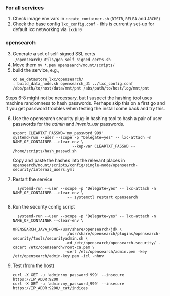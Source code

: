 ### For all services
1. Check image env vars in `create_container.sh` (`DISTR`, `RELEA` and `ARCHE`)
2. Check the base config `lxc_config.conf` - this is currently set-up for default lxc networking via `lxcbr0`

### opensearch
3. Generate a set of self-signed SSL certs `./opensearch/utils/gen_self_signed_certs.sh`
4. Move them `mv *.pem opensearch/mount/scripts/`
5. build the service, e.g., 
   ```
   cd ae_datastore_lxc/opensearch/
   . build_data_node.sh opensearch_d1 ../lxc_config.conf /abs/path/to/host/data/mnt/pnt /abs/path/to/host/log/mnt/pnt
   ```
Steps 6-8 might not be necessary, but I suspect the hashing tool uses machine randomness to hash passwords. Perhaps skip this on a first
   go and if you get password troubles when testing the install come back and try this.

6. Use the opensearch security
   plug-in hashing tool to hash a pair of user passwords for the *admin* and *invenio_usr*
   passwords.
   ```
   export CLEARTXT_PASSWD='my_password_999'
   systemd-run --user --scope -p "Delegate=yes" -- lxc-attach -n NAME_OF_CONTAINER --clear-env \
                             --kep-var CLEARTXT_PASSWD -- /home/scripts/hash_passwd.sh
   ```
   Copy and paste the hashes into the relevant places in `opensearch/mount/scripts/config/single-node/opensearch-security/internal_users.yml` 

7. Restart the service
   ```
     systemd-run --user --scope -p "Delegate=yes" -- lxc-attach -n NAME_OF_CONTAINER --clear-env \
                           -- systemctl restart opensearch
   ```

8. Run the security config script
   ```
     systemd-run --user --scope -p "Delegate=yes" -- lxc-attach -n NAME_OF_CONTAINER --clear-env \
                           -- OPENSEARCH_JAVA_HOME=/usr/share/opensearch/jdk \
                           /usr/share/opensearch/plugins/opensearch-security/tools/securityadmin.sh \
                          -cd /etc/opensearch/opensearch-security/ -cacert /etc/opensearch/root-ca.pem \
                          -cert /etc/opensearch/admin.pem -key /etc/opensearch/admin-key.pem -icl -nhnv

   ```
9.  Test (from the host)
    ```
    curl -X GET -u 'admin:my_password_999' --insecure https://IP_ADDR:9200
    curl -X GET -u 'admin:my_password_999' --insecure https://IP_ADDR:9200/_cat/indices
    ```
   
